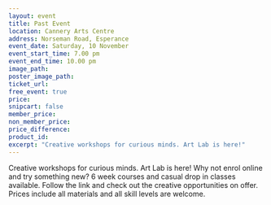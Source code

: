 ```yaml
---
layout: event
title: Past Event
location: Cannery Arts Centre
address: Norseman Road, Esperance
event_date: Saturday, 10 November
event_start_time: 7.00 pm
event_end_time: 10.00 pm
image_path:
poster_image_path:
ticket_url:
free_event: true
price:
snipcart: false
member_price:
non_member_price:
price_difference:
product_id:
excerpt: "Creative workshops for curious minds. Art Lab is here!"
---
```


​Creative workshops for curious minds. Art Lab is here! Why not enrol online and try something new? 6 week courses and casual drop in classes available. Follow the link and check out the creative opportunities on offer. Prices include all materials and all skill levels are welcome.
